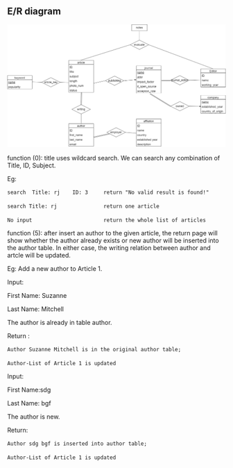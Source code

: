 ## E/R diagram
<img width="1000" src="./docs/erd.png"/>

function (0):  title uses wildcard search.  We can search any combination of Title, ID, Subject.

Eg: 

	search  Title: rj    ID: 3     return "No valid result is found!"

	search Title: rj               return one article

	No input                       return the whole list of articles



function (5): after insert an author to the given article, 
the return page will show whether the author already exists or new author will be inserted into the author table.
In either case, the writing relation between author and artcle will be updated.

Eg:  Add a new author to Article 1.

Input:

First Name: Suzanne

Last Name: Mitchell

The author is already in table author.

Return : 

	Author Suzanne Mitchell is in the original author table; 

	Author-List of Article 1 is updated


Input:

First Name:sdg

Last Name: bgf

The author is new.

Return: 

	Author sdg bgf is inserted into author table; 

	Author-List of Article 1 is updated
